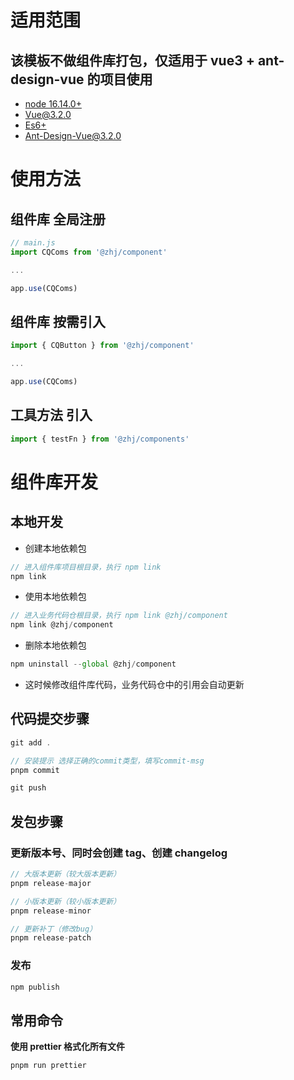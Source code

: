 # 适用范围

## 该模板不做组件库打包，仅适用于 vue3 + ant-design-vue 的项目使用

- [node 16.14.0+](http://nodejs.org/)
- [Vue@3.2.0](https://cn.vuejs.org/guide/introduction.html)
- [Es6+](https://es6.ruanyifeng.com/)
- [Ant-Design-Vue@3.2.0](https://2x.antdv.com/docs/vue/introduce-cn/)

# 使用方法

## **组件库** 全局注册

```javascript
// main.js
import CQComs from '@zhj/component'

...

app.use(CQComs)
```

## **组件库** 按需引入

```javascript
import { CQButton } from '@zhj/component'

...

app.use(CQComs)
```

## **工具方法** 引入

```javascript
import { testFn } from '@zhj/components'
```

# 组件库开发

## 本地开发

- 创建本地依赖包

```javascript
// 进入组件库项目根目录，执行 npm link
npm link
```

- 使用本地依赖包

```javascript
// 进入业务代码仓根目录，执行 npm link @zhj/component
npm link @zhj/component
```

- 删除本地依赖包

```javascript
npm uninstall --global @zhj/component
```

- 这时候修改组件库代码，业务代码仓中的引用会自动更新

## 代码提交步骤

```javascript
git add .

// 安装提示 选择正确的commit类型，填写commit-msg
pnpm commit

git push
```

## 发包步骤

### **更新版本号、同时会创建 tag、创建 changelog**

```javascript
// 大版本更新（较大版本更新）
pnpm release-major

// 小版本更新（较小版本更新）
pnpm release-minor

// 更新补丁（修改bug）
pnpm release-patch
```

### **发布**

```javascript
npm publish
```

## 常用命令

**使用 prettier 格式化所有文件**

```
pnpm run prettier
```
